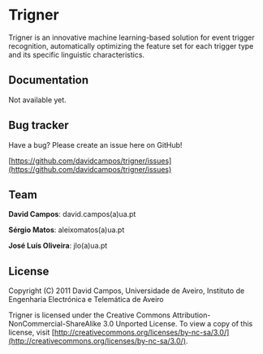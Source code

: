 Trigner
=====

Trigner is an innovative machine learning-based solution for event trigger recognition, automatically optimizing the feature set for each trigger type and its specific linguistic characteristics.

Documentation
-------------
Not available yet.


Bug tracker
-----------
Have a bug? Please create an issue here on GitHub!

[https://github.com/davidcampos/trigner/issues](https://github.com/davidcampos/trigner/issues)

Team
----
**David Campos**: david.campos(a)ua.pt

**Sérgio Matos**: aleixomatos(a)ua.pt

**José Luís Oliveira**: jlo(a)ua.pt


License
-------
Copyright (C) 2011 David Campos, Universidade de Aveiro, Instituto de Engenharia Electrónica e Telemática de Aveiro

Trigner is licensed under the Creative Commons Attribution-NonCommercial-ShareAlike 3.0 Unported License. To view a copy of this license, visit [http://creativecommons.org/licenses/by-nc-sa/3.0/](http://creativecommons.org/licenses/by-nc-sa/3.0/).
